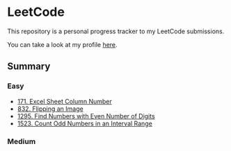 # LeetCode

This repository is a personal progress tracker to my LeetCode submissions.

You can take a look at my profile [here](https://leetcode.com/pzzzl/).

## Summary

### Easy

- [171. Excel Sheet Column Number](submissions/easy/171.%20Excel%20Sheet%20Column%20Number)
- [832. Flipping an Image](submissions/easy/832.%20Flipping%20an%20Image)
- [1295. Find Numbers with Even Number of Digits](submissions/easy/1295.%20Find%20Numbers%20with%20Even%20Number%20of%20Digits)
- [1523. Count Odd Numbers in an Interval Range](submissions/easy/1523.%20Count%20Odd%20Numbers%20in%20an%20Interval%20Range)

### Medium